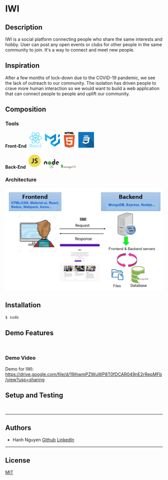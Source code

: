 # IWI

## Description
IWI is a social platform connecting people who share the same interests and hobby. User can post any open events or clubs for other people in the same community to join. It's a way to connect and meet new people.


## Inspiration
After a few months of lock-down due to the COVID-19 pandemic, we  see the lack of outreach to our community. The isolation has driven people to crave more human interaction so we would want to build a web application that can connect people to people and uplift our community.


## Composition
### Tools
**Front-End** <img src="https://github.com/hanhuyeny2k/IWI/blob/main/assets/react_native_icon.png" width="50"/> <img src="https://github.com/hanhuyeny2k/IWI/blob/main/assets/material-ui.png" width="50"/> <img src="https://github.com/hanhuyeny2k/IWI/blob/main/assets/html_logo.png" width="50"/> <img src="https://github.com/hanhuyeny2k/IWI/blob/main/assets/css_icon.png" width="50"/>

**Back-End** <img src="https://github.com/hanhuyeny2k/IWI/blob/main/assets/javascript_language_icon.png" width="50" /> <img src="https://github.com/hanhuyeny2k/IWI/blob/main/assets/nodejs_icon.png" width="50" /> <img src="https://github.com/hanhuyeny2k/IWI/blob/main/assets/mongodb_programming_icon.png" width="50" />

### Architecture
<img src="https://github.com/hanhuyeny2k/IWI/blob/main/assets/Architecture.png" />

## Installation
`$ sudo `

## Demo Features
<img src="" />

### Demo Video
Demo for IWI: https://drive.google.com/file/d/19ihwmPZWuWP8T0fDCAR049nE2rRepMFb/view?usp=sharing

## Setup and Testing
<img src="" />

***
## Authors
* Hanh Nguyen [Github](https://github.com/hanhuyeny2k) [Linkedln](https://www.linkedin.com/in/hanh-nguyen-20/)

***
## License
[MIT](https://github.com/git/git-scm.com/blob/main/MIT-LICENSE.txt)
